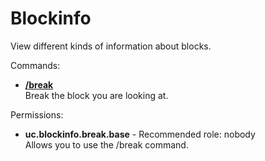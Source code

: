 Blockinfo
====
View different kinds of information about blocks.

Commands: <br>
* **[/break](../commands/break.md)**<br>Break the block you are looking at.

Permissions: <br>
* **uc.blockinfo.break.base** - Recommended role: nobody<br>Allows you to use the /break command.

